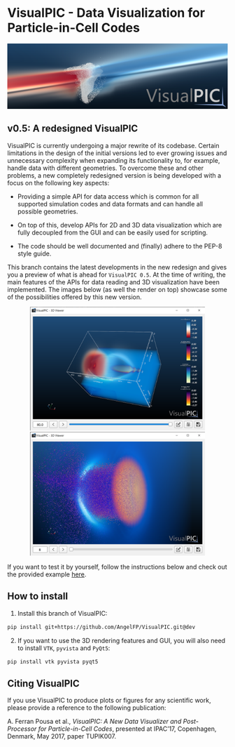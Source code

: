 # VisualPIC - Data Visualization for Particle-in-Cell Codes

![Highlight image](images/highlight_image.png)

## v0.5: A redesigned VisualPIC

VisualPIC is currently undergoing a major rewrite of its codebase. Certain limitations in the design of the initial versions led to ever growing issues and unnecessary complexity when expanding its functionality to, for example, handle data with different geometries. To overcome these and other problems, a new completely redesigned version is being developed with a focus on the following key aspects:

* Providing a simple API for data access which is common for all supported simulation codes and data formats and can handle all possible geometries.

* On top of this, develop APIs for 2D and 3D data visualization which are fully decoupled from the GUI and can be easily used for scripting.

* The code should be well documented and (finally) adhere to the PEP-8 style guide.

This branch contains the latest developments in the new redesign and gives you a preview of what is ahead for `VisualPIC 0.5`. At the time of writing, the main features of the APIs for  data reading and 3D visualization have been implemented. The images below (as well the render on top) showcase some of the possibilities offered by this new version.

<p align="center">
  <img alt="Sample image" src="images/sample_image_3d_renderer.png" width="400px" />
  <img alt="Sample image" src="images/sample_image_3d_renderer_6.png" width="400px" />
</p>

If you want to test it by yourself, follow the instructions below and check out the provided example [here](https://github.com/AngelFP/VisualPIC/tree/dev/examples/example_1).

## How to install

1) Install this branch of VisualPIC:
```bash
pip install git+https://github.com/AngelFP/VisualPIC.git@dev
```

2) If you want to use the 3D rendering features and GUI, you will also need to install `VTK`, `pyvista` and `PyQt5`:
```bash
pip install vtk pyvista pyqt5
```



## Citing VisualPIC
If you use VisualPIC to produce plots or figures for any scientific work, please provide a reference to the following publication:

A. Ferran Pousa et al., *VisualPIC: A New Data Visualizer and Post-Processor for Particle-in-Cell Codes*, presented at IPAC’17, Copenhagen, Denmark, May 2017, paper TUPIK007.
